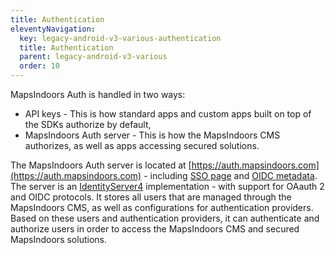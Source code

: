 ```yaml
---
title: Authentication
eleventyNavigation:
  key: legacy-android-v3-various-authentication
  title: Authentication
  parent: legacy-android-v3-various
  order: 10
---
```


MapsIndoors Auth is handled in two ways:

* API keys - This is how standard apps and custom apps built on top of the SDKs authorize by default,
* MapsIndoors Auth server - This is how the MapsIndoors CMS authorizes, as well as apps accessing secured solutions.

The MapsIndoors Auth server is located at [https://auth.mapsindoors.com](https://auth.mapsindoors.com) - including [SSO page](https://auth.mapsindoors.com/login) and [OIDC metadata](https://auth.mapsindoors.com/.well-known/openid-configuration).
The server is an [IdentityServer4](https://identityserver4.readthedocs.io/en/3.1.0/) implementation - with support for OAauth 2 and OIDC protocols.
It stores all users that are managed through the MapsIndoors CMS, as well as configurations for authentication providers.
Based on these users and authentication providers, it can authenticate and authorize users in order to access the MapsIndoors CMS and secured MapsIndoors solutions.
